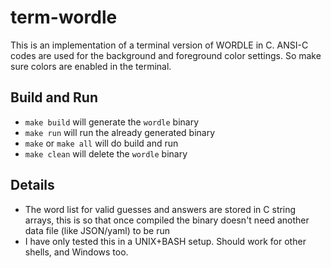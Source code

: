 # term-wordle
This is an implementation of a terminal version of WORDLE in C. ANSI-C codes are used for the background and foreground color settings. So make sure colors are enabled in the terminal.

## Build and Run
- `make build` will generate the `wordle` binary
- `make run` will run the already generated binary
- `make` or `make all` will do build and run
- `make clean` will delete the `wordle` binary

## Details
- The word list for valid guesses and answers are stored in C string arrays, this is so that once compiled the binary doesn't need another data file (like JSON/yaml) to be run
- I have only tested this in a UNIX+BASH setup. Should work for other shells, and Windows too.

